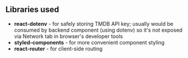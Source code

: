 ## Libraries used
+ **react-dotenv** - for safely storing TMDB API key; usually would be consumed by backend component (using dotenv) so it's not exposed via Network tab in browser's developer tools
+ **styled-components** - for more convenient component styling
+ **react-router** - for client-side routing